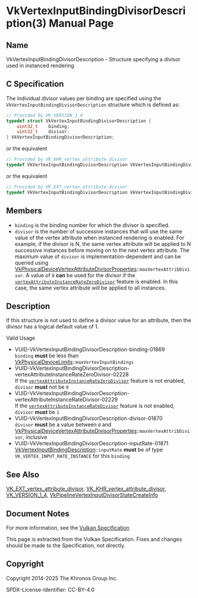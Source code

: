 # VkVertexInputBindingDivisorDescription(3) Manual Page

## Name

VkVertexInputBindingDivisorDescription - Structure specifying a divisor used in instanced rendering



## [](#_c_specification)C Specification

The individual divisor values per binding are specified using the `VkVertexInputBindingDivisorDescription` structure which is defined as:

```c++
// Provided by VK_VERSION_1_4
typedef struct VkVertexInputBindingDivisorDescription {
    uint32_t    binding;
    uint32_t    divisor;
} VkVertexInputBindingDivisorDescription;
```

or the equivalent

```c++
// Provided by VK_KHR_vertex_attribute_divisor
typedef VkVertexInputBindingDivisorDescription VkVertexInputBindingDivisorDescriptionKHR;
```

or the equivalent

```c++
// Provided by VK_EXT_vertex_attribute_divisor
typedef VkVertexInputBindingDivisorDescription VkVertexInputBindingDivisorDescriptionEXT;
```

## [](#_members)Members

- `binding` is the binding number for which the divisor is specified.
- `divisor` is the number of successive instances that will use the same value of the vertex attribute when instanced rendering is enabled. For example, if the divisor is N, the same vertex attribute will be applied to N successive instances before moving on to the next vertex attribute. The maximum value of `divisor` is implementation-dependent and can be queried using [VkPhysicalDeviceVertexAttributeDivisorProperties](https://registry.khronos.org/vulkan/specs/latest/man/html/VkPhysicalDeviceVertexAttributeDivisorProperties.html)::`maxVertexAttribDivisor`. A value of `0` **can** be used for the divisor if the [`vertexAttributeInstanceRateZeroDivisor`](https://registry.khronos.org/vulkan/specs/latest/html/vkspec.html#features-vertexAttributeInstanceRateZeroDivisor) feature is enabled. In this case, the same vertex attribute will be applied to all instances.

## [](#_description)Description

If this structure is not used to define a divisor value for an attribute, then the divisor has a logical default value of 1.

Valid Usage

- [](#VUID-VkVertexInputBindingDivisorDescription-binding-01869)VUID-VkVertexInputBindingDivisorDescription-binding-01869  
  `binding` **must** be less than [VkPhysicalDeviceLimits](https://registry.khronos.org/vulkan/specs/latest/man/html/VkPhysicalDeviceLimits.html)::`maxVertexInputBindings`
- [](#VUID-VkVertexInputBindingDivisorDescription-vertexAttributeInstanceRateZeroDivisor-02228)VUID-VkVertexInputBindingDivisorDescription-vertexAttributeInstanceRateZeroDivisor-02228  
  If the [`vertexAttributeInstanceRateZeroDivisor`](https://registry.khronos.org/vulkan/specs/latest/html/vkspec.html#features-vertexAttributeInstanceRateZeroDivisor) feature is not enabled, `divisor` **must** not be `0`
- [](#VUID-VkVertexInputBindingDivisorDescription-vertexAttributeInstanceRateDivisor-02229)VUID-VkVertexInputBindingDivisorDescription-vertexAttributeInstanceRateDivisor-02229  
  If the [`vertexAttributeInstanceRateDivisor`](https://registry.khronos.org/vulkan/specs/latest/html/vkspec.html#features-vertexAttributeInstanceRateDivisor) feature is not enabled, `divisor` **must** be `1`
- [](#VUID-VkVertexInputBindingDivisorDescription-divisor-01870)VUID-VkVertexInputBindingDivisorDescription-divisor-01870  
  `divisor` **must** be a value between `0` and [VkPhysicalDeviceVertexAttributeDivisorProperties](https://registry.khronos.org/vulkan/specs/latest/man/html/VkPhysicalDeviceVertexAttributeDivisorProperties.html)::`maxVertexAttribDivisor`, inclusive
- [](#VUID-VkVertexInputBindingDivisorDescription-inputRate-01871)VUID-VkVertexInputBindingDivisorDescription-inputRate-01871  
  [VkVertexInputBindingDescription](https://registry.khronos.org/vulkan/specs/latest/man/html/VkVertexInputBindingDescription.html)::`inputRate` **must** be of type `VK_VERTEX_INPUT_RATE_INSTANCE` for this `binding`

## [](#_see_also)See Also

[VK\_EXT\_vertex\_attribute\_divisor](https://registry.khronos.org/vulkan/specs/latest/man/html/VK_EXT_vertex_attribute_divisor.html), [VK\_KHR\_vertex\_attribute\_divisor](https://registry.khronos.org/vulkan/specs/latest/man/html/VK_KHR_vertex_attribute_divisor.html), [VK\_VERSION\_1\_4](https://registry.khronos.org/vulkan/specs/latest/man/html/VK_VERSION_1_4.html), [VkPipelineVertexInputDivisorStateCreateInfo](https://registry.khronos.org/vulkan/specs/latest/man/html/VkPipelineVertexInputDivisorStateCreateInfo.html)

## [](#_document_notes)Document Notes

For more information, see the [Vulkan Specification](https://registry.khronos.org/vulkan/specs/latest/html/vkspec.html#VkVertexInputBindingDivisorDescription)

This page is extracted from the Vulkan Specification. Fixes and changes should be made to the Specification, not directly.

## [](#_copyright)Copyright

Copyright 2014-2025 The Khronos Group Inc.

SPDX-License-Identifier: CC-BY-4.0